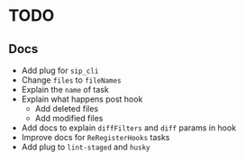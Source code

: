 # TODO

## Docs

- Add plug for `sip_cli`
- Change `files` to `fileNames`
- Explain the `name` of task
- Explain what happens post hook
  - Add deleted files
  - Add modified files
- Add docs to explain `diffFilters` and `diff` params in hook
- Improve docs for `ReRegisterHooks` tasks
- Add plug to `lint-staged` and `husky`
